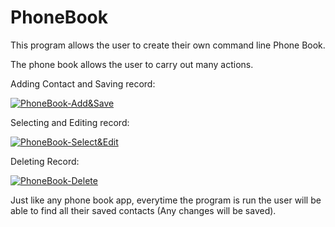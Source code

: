 # PhoneBook
This program allows the user to create their own command line Phone Book.

The phone book allows the user to carry out many actions. 

Adding Contact and Saving record:

<a href="https://media.giphy.com/media/jq0DLKFjdGSsmXVdZl/giphy.gif"><img src="https://media.giphy.com/media/jq0DLKFjdGSsmXVdZl/giphy.gif" title="PhoneBook-Add&Save"/></a>


Selecting and Editing record:

<a href="https://media.giphy.com/media/gdN2PNqk5Bz0R9AalH/giphy.gif"><img src="https://media.giphy.com/media/gdN2PNqk5Bz0R9AalH/giphy.gif" title="PhoneBook-Select&Edit"/></a>

Deleting Record:

<a href="https://media.giphy.com/media/f9MhVbqqwDDqseSWzm/giphy.gif"><img src="https://media.giphy.com/media/f9MhVbqqwDDqseSWzm/giphy.gif" title="PhoneBook-Delete"/></a>

Just like any phone book app, everytime the program is run the user will be able to find all their saved contacts (Any changes will be saved).
